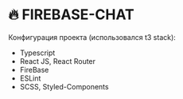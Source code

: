 # 🔥 FIREBASE-CHAT

Конфигурация проекта (использовался t3 stack):

- Typescript
- React JS, React Router 
- FireBase
- ESLint
- SCSS, Styled-Components
